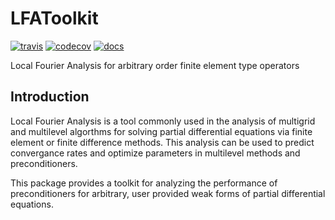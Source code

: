 # LFAToolkit

[![travis](https://travis-ci.com/jeremylt/LFAToolkit.jl.svg?branch=master)](https://travis-ci.com/github/jeremylt/LFAToolkit.jl)
[![codecov](https://codecov.io/gh/jeremylt/LFAToolkit.jl/branch/master/graph/badge.svg)](https://codecov.io/gh/jeremylt/LFAToolkit.jl)
[![docs](https://img.shields.io/badge/docs-dev-blue)](https://jeremylt.github.io/LFAToolkit.jl/dev/)

Local Fourier Analysis for arbitrary order finite element type operators

## Introduction

Local Fourier Analysis is a tool commonly used in the analysis of multigrid and multilevel algorthms for solving partial differential equations via finite element or finite difference methods.
This analysis can be used to predict convergance rates and optimize parameters in multilevel methods and preconditioners.

This package provides a toolkit for analyzing the performance of preconditioners for arbitrary, user provided weak forms of partial differential equations.
